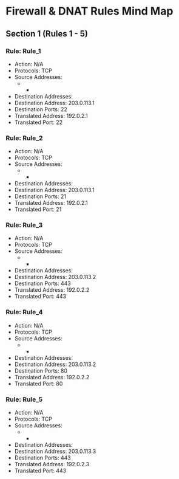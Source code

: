 # Firewall & DNAT Rules Mind Map

## Section 1 (Rules 1 - 5)

### Rule: Rule_1
- Action: N/A
- Protocols: TCP
- Source Addresses:
  - *
- Destination Addresses:
- Destination Address: 203.0.113.1
- Destination Ports: 22
- Translated Address: 192.0.2.1
- Translated Port: 22

### Rule: Rule_2
- Action: N/A
- Protocols: TCP
- Source Addresses:
  - *
- Destination Addresses:
- Destination Address: 203.0.113.1
- Destination Ports: 21
- Translated Address: 192.0.2.1
- Translated Port: 21

### Rule: Rule_3
- Action: N/A
- Protocols: TCP
- Source Addresses:
  - *
- Destination Addresses:
- Destination Address: 203.0.113.2
- Destination Ports: 443
- Translated Address: 192.0.2.2
- Translated Port: 443

### Rule: Rule_4
- Action: N/A
- Protocols: TCP
- Source Addresses:
  - *
- Destination Addresses:
- Destination Address: 203.0.113.2
- Destination Ports: 80
- Translated Address: 192.0.2.2
- Translated Port: 80

### Rule: Rule_5
- Action: N/A
- Protocols: TCP
- Source Addresses:
  - *
- Destination Addresses:
- Destination Address: 203.0.113.3
- Destination Ports: 443
- Translated Address: 192.0.2.3
- Translated Port: 443

